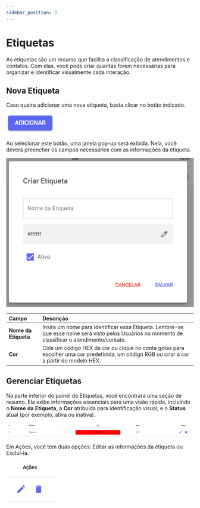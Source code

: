 ```yaml
---
sidebar_position: 3
---
```


# Etiquetas 

As etiquetas são um recurso que facilita a classificação de atendimentos e contatos. Com elas, você pode criar quantas forem necessárias para organizar e identificar visualmente cada interação.

## Nova Etiqueta

Caso queira adicionar uma nova etiqueta, basta clicar no botão indicado.

![alt text](assetsEti/image.png)

Ao selecionar este botão, uma janela pop-up será exibida. Nela, você deverá preencher os campos necessários com as informações da etiqueta.

![alt text](assetsEti/image-1.png)

| Campo | Descrição |
| :--- | :--- |
| **Nome da Etiqueta** | Insira um nome para identificar essa Etiqueta. Lembre-se que esse nome será visto pelos Usuários no momento de classificar o atendimento/contato. |
| **Cor** | Cole um código HEX de cor ou clique no conta gotas para escolher uma cor predefinida, um código RGB ou criar a cor a partir do modelo HEX. |


## Gerenciar Etiquetas

Na parte inferior do painel de Etiquetas, você encontrará uma seção de resumo. Ela exibe informações essenciais para uma visão rápida, incluindo o **Nome** **da** **Etiqueta**, a **Cor** atribuída para identificação visual, e o **Status** atual (por exemplo, ativa ou inativa).

![alt text](assetsEti/image-2.png)

Em Ações, você tem duas opções: Editar as informações da etiqueta ou Excluí-la.

![alt text](assetsEti/image-3.png)